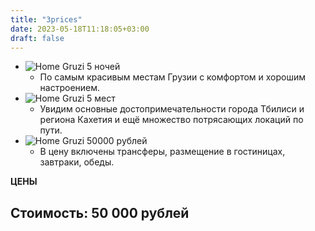 ```yaml
---
title: "3prices"
date: 2023-05-18T11:18:05+03:00
draft: false
---
```


- ![Home Gruzi](img/calendar.png) 5 ночей
    - По самым красивым местам Грузии 
    с комфортом и хорошим настроением.
- ![Home Gruzi](img/mansion.png) 5 мест
    - Увидим основные достопримечательности города 
    Тбилиси и региона Кахетия и ещё множество потрясающих локаций по пути.
- ![Home Gruzi](img/wallet.png) 50000 рублей
    - В цену включены трансферы, размещение в гостиницах, завтраки, обеды.

**ЦЕНЫ**

## Стоимость: 50 000 рублей ##